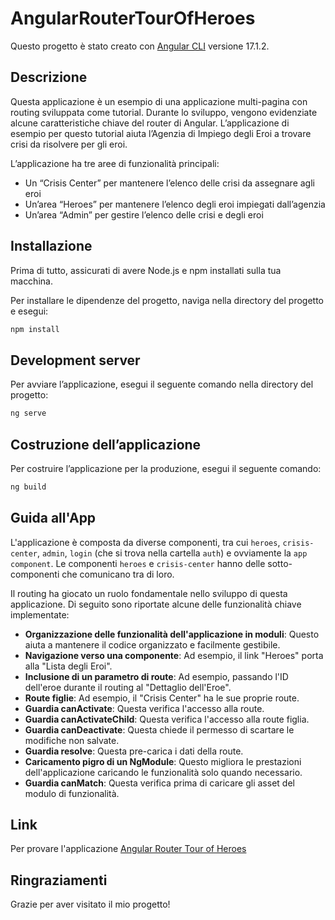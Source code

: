 # AngularRouterTourOfHeroes

Questo progetto è stato creato con [Angular CLI](https://github.com/angular/angular-cli) versione 17.1.2.

## Descrizione

Questa applicazione è un esempio di una applicazione multi-pagina con routing sviluppata come tutorial. Durante lo sviluppo, vengono evidenziate alcune caratteristiche chiave del router di Angular.
L’applicazione di esempio per questo tutorial aiuta l’Agenzia di Impiego degli Eroi a trovare crisi da risolvere per gli eroi.

L’applicazione ha tre aree di funzionalità principali:

- Un “Crisis Center” per mantenere l’elenco delle crisi da assegnare agli eroi
- Un’area “Heroes” per mantenere l’elenco degli eroi impiegati dall’agenzia
- Un’area “Admin” per gestire l’elenco delle crisi e degli eroi

## Installazione

Prima di tutto, assicurati di avere Node.js e npm installati sulla tua macchina. 

Per installare le dipendenze del progetto, naviga nella directory del progetto e esegui:

```bash
npm install
```

## Development server

Per avviare l’applicazione, esegui il seguente comando nella directory del progetto: 

```bash
ng serve
```

## Costruzione dell’applicazione
Per costruire l’applicazione per la produzione, esegui il seguente comando:
```bash
ng build
```

## Guida all'App
L'applicazione è composta da diverse componenti, tra cui `heroes`, `crisis-center`, `admin`, `login` (che si trova nella cartella `auth`) e ovviamente la `app component`. Le componenti `heroes` e `crisis-center` hanno delle sotto-componenti che comunicano tra di loro.

Il routing ha giocato un ruolo fondamentale nello sviluppo di questa applicazione. Di seguito sono riportate alcune delle funzionalità chiave implementate:

- **Organizzazione delle funzionalità dell'applicazione in moduli**: Questo aiuta a mantenere il codice organizzato e facilmente gestibile.
- **Navigazione verso una componente**: Ad esempio, il link "Heroes" porta alla "Lista degli Eroi".
- **Inclusione di un parametro di route**: Ad esempio, passando l'ID dell'eroe durante il routing al "Dettaglio dell'Eroe".
- **Route figlie**: Ad esempio, il "Crisis Center" ha le sue proprie route.
- **Guardia canActivate**: Questa verifica l'accesso alla route.
- **Guardia canActivateChild**: Questa verifica l'accesso alla route figlia.
- **Guardia canDeactivate**: Questa chiede il permesso di scartare le modifiche non salvate.
- **Guardia resolve**: Questa pre-carica i dati della route.
- **Caricamento pigro di un NgModule**: Questo migliora le prestazioni dell'applicazione caricando le funzionalità solo quando necessario.
- **Guardia canMatch**: Questa verifica prima di caricare gli asset del modulo di funzionalità.

## Link 
Per provare l'applicazione [Angular Router Tour of Heroes](https://angularrouter-tourofheroes.web.app)

## Ringraziamenti
Grazie per aver visitato il mio progetto!